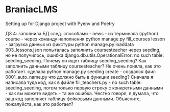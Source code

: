 # BraniacLMS
Setting up for Django project with Pyenv and Poetry

ДЗ 4:
заполнила БД след. способами - 
news - из терминала (ipython)
course - через команду наполнения  python manage.py fill_courses
lesson - загрузка данных из фикстуры  python manage.py loaddata 003_lessons.json
попыталась заполнить coursesteacher через seeding, но не получилось,
ошибка django.db.utils.OperationalError: no such table: seeding_seeding.
Почему он ищет таблицу seeding_seeding? Как заполнить данными таблицу coursesteacher?
Не очень поняла, как это работает.
сделала python manage.py seeding create - создался фаил 0001_auto_name.py
что должно быть в функции seeding? Сначала я написала туда код, как в файле fill_teachers.py - no such table: seeding_seeding,
потом только первую строку с конкретными данными - как вы можете видеть - та же  ошибка.
Честно говоря, я думала, что ваш код заполняет таблицу фейковыми данными. 
Объясните, пожалуйста, как это работает?
